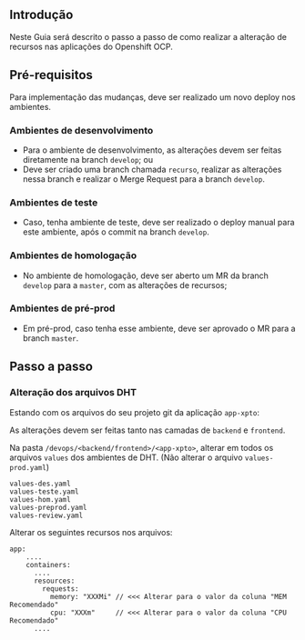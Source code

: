 ## Introdução

Neste Guia será descrito o passo a passo de como realizar a alteração de recursos nas aplicações do Openshift OCP.

## Pré-requisitos 

Para implementação das mudanças, deve ser realizado um novo deploy nos ambientes.

### Ambientes de desenvolvimento

- Para o ambiente de desenvolvimento, as alterações devem ser feitas diretamente na branch `develop`; ou
- Deve ser criado uma branch chamada `recurso`, realizar as alterações nessa branch e realizar o Merge Request para a branch `develop`.

### Ambientes de teste

- Caso, tenha ambiente de teste, deve ser realizado o deploy manual para este ambiente, após o commit na branch `develop`.

### Ambientes de homologação

- No ambiente de homologação, deve ser aberto um MR da branch `develop` para a `master`, com as alterações de recursos;

### Ambientes de pré-prod

- Em pré-prod, caso tenha esse ambiente, deve ser aprovado o MR para a branch `master`.


## Passo a passo

### Alteração dos arquivos DHT

Estando com os arquivos do seu projeto git da aplicação `app-xpto`:

As alterações devem ser feitas tanto nas camadas de `backend` e `frontend`.

Na pasta `/devops/<backend/frontend>/<app-xpto>`, alterar em todos os arquivos `values` dos ambientes de DHT. (Não alterar o arquivo `values-prod.yaml`)

```
values-des.yaml
values-teste.yaml
values-hom.yaml
values-preprod.yaml
values-review.yaml
```

Alterar os seguintes recursos nos arquivos:

```
app:
    ....
    containers:
      ....
      resources:
        requests:
          memory: "XXXMi" // <<< Alterar para o valor da coluna "MEM Recomendado"
          cpu: "XXXm"     // <<< Alterar para o valor da coluna "CPU Recomendado"
      ....
```





